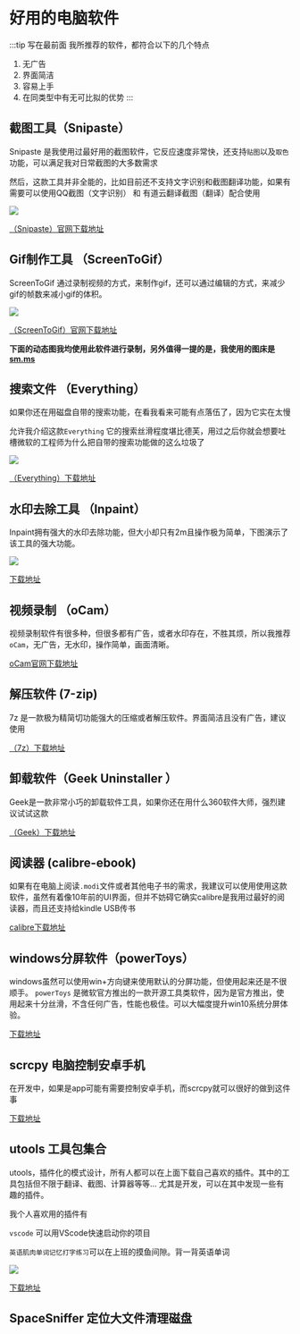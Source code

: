 # 好用的电脑软件
:::tip 写在最前面
我所推荐的软件，都符合以下的几个特点

1. 无广告
2. 界面简洁
3. 容易上手
4. 在同类型中有无可比拟的优势
:::

## 截图工具（Snipaste）

Snipaste 是我使用过最好用的截图软件，它反应速度非常快，还支持`贴图`以及`取色`功能，可以满足我对日常截图的大多数需求

然后，这款工具并非全能的，比如目前还不支持文字识别和截图翻译功能，如果有需要可以使用QQ截图（文字识别） 和 有道云翻译截图（翻译）配合使用

![](https://i.v2ex.co/2q9kj4OQ.gif)

[（Snipaste）官网下载地址](https://zh.snipaste.com/download.html)



## Gif制作工具 （ScreenToGif）
ScreenToGif 通过录制视频的方式，来制作gif，还可以通过编辑的方式，来减少gif的帧数来减小gif的体积。

![](https://www.screentogif.com/img/Editor.3586032f.gif)

[（ScreenToGif）官网下载地址](https://www.screentogif.com/)

**下面的动态图我均使用此软件进行录制，另外值得一提的是，我使用的图床是[sm.ms](https://sm.ms/)**
## 搜索文件 （Everything） 
如果你还在用磁盘自带的搜索功能，在看我看来可能有点落伍了，因为它实在太慢

允许我介绍这款`Everything` 它的搜索丝滑程度堪比德芙，用过之后你就会想要吐槽微软的工程师为什么把自带的搜索功能做的这么垃圾了

![](https://s2.loli.net/2022/09/18/FRPm1CtKNvSTBh7.gif)

[（Everything）下载地址](https://www.voidtools.com/zh-cn/)


## 水印去除工具 （Inpaint）
Inpaint拥有强大的水印去除功能，但大小却只有2m且操作极为简单，下图演示了该工具的强大功能。

![](https://s2.loli.net/2022/09/18/aefLyi7wFjlJCZX.gif)

[下载地址](//image.woai996.com/%E5%8E%BB%E6%B0%B4%E5%8D%B0%E5%B7%A5%E5%85%B7Inpaint.exe)

## 视频录制 （oCam）

视频录制软件有很多种，但很多都有广告，或者水印存在，不胜其烦，所以我推荐`oCam`，无广告，无水印，操作简单，画面清晰。

[oCam官网下载地址](https://ohsoft.net/update/download.php)


## 解压软件 (7-zip)

7z 是一款极为精简切功能强大的压缩或者解压软件。界面简洁且没有广告，建议使用

[（7z）下载地址](https://www.7-zip.org/)

## 卸载软件（Geek Uninstaller ）

Geek是一款非常小巧的卸载软件工具，如果你还在用什么360软件大师，强烈建议试试这款

[（Geek）下载地址](https://geekuninstaller.com/download)


## 阅读器 (calibre-ebook)

如果有在电脑上阅读`.modi`文件或者其他电子书的需求，我建议可以使用使用这款软件，虽然有着像10年前的UI界面，但并不妨碍它确实calibre是我用过最好的阅读器，而且还支持给kindle USB传书


[calibre下载地址](https://calibre-ebook.com/download_windows)

## windows分屏软件（powerToys）

windows虽然可以使用win+方向键来使用默认的分屏功能，但使用起来还是不很顺手。  `powerToys` 是微软官方推出的一款开源工具类软件，因为是官方推出，使用起来十分丝滑，不含任何广告，性能也极佳。可以大幅度提升win10系统分屏体验。 

[下载地址](https://github.com/microsoft/PowerToys/releases/)


## scrcpy 电脑控制安卓手机

在开发中，如果是app可能有需要控制安卓手机，而scrcpy就可以很好的做到这件事

[下载地址](https://sourceforge.net/projects/scrcpy.mirror/)

## utools 工具包集合
utools，插件化的模式设计，所有人都可以在上面下载自己喜欢的插件。其中的工具包括但不限于翻译、截图、计算器等等... 尤其是开发，可以在其中发现一些有趣的插件。

我个人喜欢用的插件有

`vscode` 可以用VScode快速启动你的项目

`英语肌肉单词记忆打字练习`可以在上班的摸鱼间隙。背一背英语单词

![](//image.woai996.com/20220918201010.png) 

[下载地址](https://www.u.tools/)
## SpaceSniffer 定位大文件清理磁盘